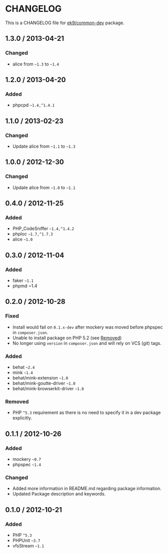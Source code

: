 # CHANGELOG

This is a CHANGELOG file for [ek9/common-dev][0] package.

## 1.3.0 / 2013-04-21

### Changed

- alice from `~1.3` to `~1.4`

## 1.2.0 / 2013-04-20

### Added

- phpcpd `~1.4,^1.4.1`

## 1.1.0 / 2013-02-23

### Changed

- Update alice from `~1.1` to `~1.3`

## 1.0.0 / 2012-12-30

### Changed

- Update alice from `~1.0` to `~1.1`

## 0.4.0 / 2012-11-25

### Added

- PHP_CodeSniffer `~1.4,^1.4.2`
- phploc `~1.7,^1.7.3`
- alice `~1.0`

## 0.3.0 / 2012-11-04

### Added

- faker `~1.1`
- phpmd ~1.4

## 0.2.0 / 2012-10-28

### Fixed

- Install would fail on `0.1.x-dev` after mockery was moved before phpspec in
  `composer.json`.
- Unable to install package on PHP 5.2 (see [Removed](#Removed))
- No longer using `version` in `composer.json` and will rely on VCS (git) tags.

### Added

- behat `~2.4`
- mink `~1.4`
- behat/mink-extension `~1.0`
- behat/mink-goutte-driver `~1.0`
- behat/mink-browserkit-driver `~1.0`

### Removed

- PHP `^5.3` requirement as there is no need to specify it in a dev package
  explicitly.

## 0.1.1 / 2012-10-26

### Added

- mockery `~0.7`
- phpspec `~1.4`

### Changed

- Added more information in README.md regarding package information.
- Updated Package description and keywords.

## 0.1.0 / 2012-10-21

### Added

- PHP `^5.3`
- PHPUnit `~3.7`
- vfsStream `~1.1`

[0]: https://packagist.org/packages/ek9/common-dev
